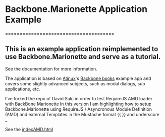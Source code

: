 # Backbone.Marionette Application Example
======================================

## This is an example application reimplemented to use Backbone.Marionette and serve as a tutorial.



See the documentation for more information.

The application is based on [Atinux](http://www.atinux.fr)'s [Backbone books](http://www.atinux.fr/backbone-books/)
example app and covers some slightly advanced subjects, such as modal dialogs, sub applications, etc.

I've forked the repo of David Sulc in order to test RequireJS AMD loader with BackBone Marionette
In this version I am highlighting how to setup Backbone.Marionette using RequireJS / Asyncronous Module Definition (AMD)
and external Templates in the Mustache format  {{ }} and underscore _

See the [indexAMD.html](https://github.com/t2k/bb_-atinux-books-requirejs/master/indexAMD.htlm)
